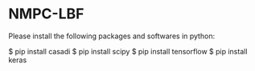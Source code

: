 # NMPC-LBF

Please install the following packages and softwares in python:

$ pip install casadi
$ pip install scipy
$ pip install tensorflow
$ pip install keras
